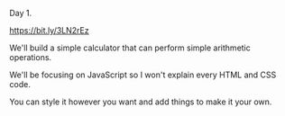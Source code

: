 Day 1.

https://bit.ly/3LN2rEz

We'll build a simple calculator that can perform simple arithmetic operations.

We'll be focusing on JavaScript so I won't explain every HTML and CSS code. 

You can style it however you want and add things to make it your own.
